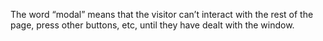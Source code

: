 The word “modal” means that the visitor can’t interact with the rest of the page, press other buttons, etc, until they have dealt with the window.